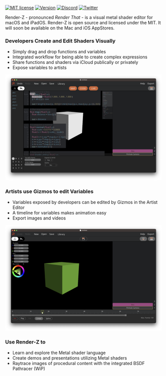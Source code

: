 [![MIT license](https://img.shields.io/badge/License-MIT-blue.svg)](https://lbesson.mit-license.org/) [![Version](https://img.shields.io/badge/version-0.7.0-yellow.svg)](https://shields.io/) [![Discord](https://badgen.net/badge/icon/discord?icon=discord&label)](https://discord.gg/BMStWPhByj) [![Twitter](https://badgen.net/badge/icon/twitter?icon=twitter&label)](https://twitter.com/markusmoenig)


Render-Z - pronounced *Render That* - is a visual metal shader editor for macOS and iPadOS. Render-Z is open source and licensed under the MIT. It will soon be available on the Mac and iOS AppStores.

### Developers Create and Edit Shaders Visually

* Simply drag and drop functions and variables
* Integrated workflow for being able to create complex expressions
* Share functions and shaders via iCloud publically or privately
* Expose variables to artists

![Screenshot](images/raymarching_screenshot.png)

### Artists use Gizmos to edit Variables

* Variables exposed by developers can be edited by Gizmos in the Artist Editor
* A timeline for variables makes animation easy
* Export images and videos

![Screenshot](images/artist_raymarching.png)

### Use Render-Z to

* Learn and explore the Metal shader language
* Create demos and presentations utilizing Metal shaders
* Raytrace images of procedural content with the integrated BSDF Pathracer (WiP)
